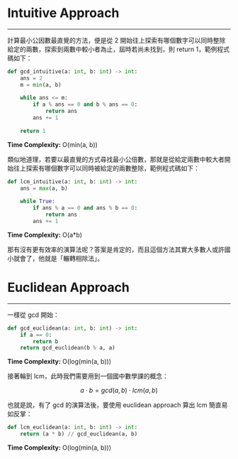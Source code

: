 # Intuitive Approach

---

計算最小公因數最直覺的方法，便是從 2 開始往上探索有哪個數字可以同時整除給定的兩數，探索到兩數中較小者為止，屆時若尚未找到，則 return 1，範例程式碼如下：

```Python
def gcd_intuitive(a: int, b: int) -> int:
	ans = 2
	m = min(a, b)
	
	while ans <= m:
		if a % ans == 0 and b % ans == 0:
			return ans
		ans += 1
	
	return 1
```

**Time Complexity:** O(min(a, b))

類似地道理，若要以最直覺的方式尋找最小公倍數，那就是從給定兩數中較大者開始往上探索有哪個數字可以同時被給定的兩數整除，範例程式碼如下：

```Python
def lcm_intuitive(a: int, b: int) -> int:
	ans = max(a, b)
	
	while True:
		if ans % a == 0 and ans % b == 0:
			return ans
		ans += 1
```

**Time Complexity:** O(a*b)

那有沒有更有效率的演算法呢？答案是肯定的，而且這個方法其實大多數人或許國小就會了，他就是「輾轉相除法」。

# Euclidean Approach

---

一樣從 gcd 開始：

```Python
def gcd_euclidean(a: int, b: int) -> int:
	if a == 0:
		return b
	return gcd_euclidean(b % a, a)
```

**Time Complexity:** O(log(min(a, b)))

接著輪到 lcm，此時我們需要用到一個國中數學課的概念：

$$
a \cdot b = gcd(a, b) \cdot lcm(a, b)
$$

也就是說，有了 gcd 的演算法後，要使用 euclidean approach 算出 lcm 簡直易如反掌：

```Python
def lcm_euclidean(a: int, b: int) -> int:
	return (a * b) // gcd_euclidean(a, b)
```

**Time Complexity:** O(log(min(a, b)))